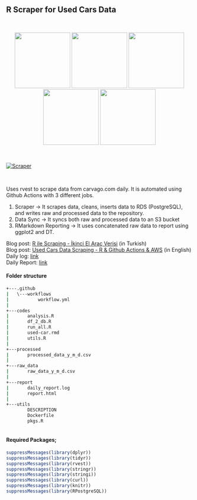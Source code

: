 ## R Scraper for Used Cars Data 
<br>

<p style="text-align:center">
<img src="https://rvest.tidyverse.org/logo.png" width="150">
<img src="https://avatars.githubusercontent.com/u/44036562?s=280&v=4" width="150">
<img src="https://miro.medium.com/max/455/1*hIKOiyXm7YjTXxFFlcTutQ.png" width="150" >
<img src="https://static.us-east-1.prod.workshops.aws/public/5c8f3571-1c42-459e-928f-59e5cfe48683/static/images/storage/s3-icon.png" width="150" >
<img src="https://upload.wikimedia.org/wikipedia/commons/thumb/5/5c/Amazon_Lambda_architecture_logo.svg/1200px-Amazon_Lambda_architecture_logo.svg.png" width="150" >

</p>
<br>


[![Scraper](https://github.com/silverstone1903/used-car-scraper/actions/workflows/workflow.yml/badge.svg)](https://github.com/silverstone1903/used-car-scraper/actions/workflows/workflow.yml)

<br>

Uses rvest to scrape data from carvago.com daily. It is automated using Github Actions with 3 different jobs.

1. Scraper -> It scrapes data, cleans, inserts data to RDS (PostgreSQL), and writes raw and processed data to the repository.
2. Data Sync -> It syncs both raw and processed data to an S3 bucket
3. RMarkdown Reporting -> It uses concatenated raw data to report using ggplot2 and DT.


Blog post: [R ile Scraping - İkinci El Araç Verisi](https://silverstone1903.github.io/posts/2022/08/scraper-ile-ikinci-el-arac-verisi/) (in Turkish) <br>
Blog post: [Used Cars Data Scraping - R & Github Actions & AWS](https://dev.to/aws-builders/used-cars-data-scraping-r-github-actions-aws-im0) (in English) <br>
Daily log: [link](https://silverstone1903.github.io/used-car-scraper/report/daily_report.log) <br>
Daily Report: [link](https://silverstone1903.github.io/used-car-scraper/report/report.html) <br>


#### Folder structure
```bash
+---.github
|   \---workflows
|           workflow.yml
|           
+---codes
|       analysis.R
|       df_2_db.R
|       run_all.R
|       used-car.rmd
|       utils.R
|       
+---processed
|       processed_data_y_m_d.csv
|       
+---raw_data
|       raw_data_y_m_d.csv
|       
+---report
|       daily_report.log
|       report.html
|       
+---utils
        DESCRIPTION
        Dockerfile
        pkgs.R
        

```


#### Required Packages;
```r
suppressMessages(library(dplyr))
suppressMessages(library(tidyr))
suppressMessages(library(rvest))
suppressMessages(library(stringr))
suppressMessages(library(stringi))
suppressMessages(library(curl))
suppressMessages(library(knitr))
suppressMessages(library(RPostgreSQL))
```
